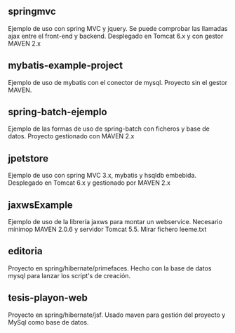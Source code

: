 ## springmvc ##
Ejemplo de uso con spring MVC y jquery. Se puede comprobar las llamadas ajax entre el front-end y backend. Desplegado en Tomcat 6.x y con gestor MAVEN 2.x

## mybatis-example-project ##
Ejemplo de uso de mybatis con el conector de mysql. Proyecto sin el gestor MAVEN.

## spring-batch-ejemplo ##
Ejemplo de las formas de uso de spring-batch con ficheros y base de datos. Proyecto gestionado con MAVEN 2.x

## jpetstore ##
Ejemplo de uso con spring MVC 3.x, mybatis y hsqldb embebida. Desplegado en Tomcat 6.x y gestionado por MAVEN 2.x

## jaxwsExample ##
Ejemplo de uso de la librería jaxws para montar un webservice. Necesario mínimop MAVEN 2.0.6 y servidor Tomcat 5.5. Mirar fichero leeme.txt

## editoria ##
Proyecto en spring/hibernate/primefaces. Hecho con la base de datos mysql para lanzar los script's de creación.

## tesis-playon-web ##
Proyecto en spring/hibernate/jsf. Usado maven para gestión del proyecto y MySql como base de datos.
